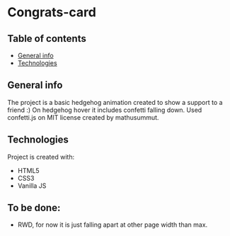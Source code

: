 # Congrats-card

## Table of contents
* [General info](#general-info)
* [Technologies](#technologies)

## General info
The project is a basic hedgehog animation created to show a support to a friend :)
On hedgehog hover it includes confetti falling down. Used confetti.js on MIT license created by mathusummut.
	
## Technologies
Project is created with:
* HTML5
* CSS3
* Vanilla JS
	
## To be done:
* RWD, for now it is just falling apart at other page width than max.
